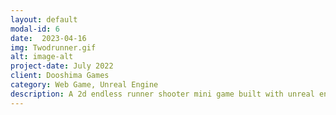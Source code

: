 ```yaml
---
layout: default
modal-id: 6
date:  2023-04-16
img: Twodrunner.gif
alt: image-alt
project-date: July 2022
client: Dooshima Games
category: Web Game, Unreal Engine
description: A 2d endless runner shooter mini game built with unreal engine paper2d.<iframe frameborder="0" src="https://itch.io/embed/2027213" width="552" height="167"><a href="https://dooshima.itch.io/2d-endless-shooter">2d endless shooter by dooshima</a></iframe>.
---
```

